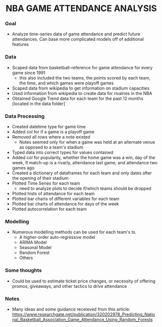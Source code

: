 # <center>NBA GAME ATTENDANCE ANALYSIS</center>

### Goal

- Analyze time-series data of game attendance and predict future attendances. Can base more complicated models off of additional features

### Data

- Scaped data from basketball-reference for game attendance for every game since 1991
  - this also included the two teams, the points scored by each team, the time, and which games were playoff games 
- Scaped data from wikipedia to get information on stadium capacities 
- Used information from wikipedia to create data for rivalries in the NBA
- Obtained Google Trend data for each team for the past 12 months [located in the data folder]

### Data Processing

- Created datetime type for game time
- Added col for if a game is a playoff game
- Removed all rows where a note existed 
  - Notes seemed only for when a game was held at an alternate venue as opposed to a team's stadium
- Typed data into correct types for values contained
- Added col for popularity, whether the home game was a win, day of the week, if match-up is a rivarly, attendance last game, and attendance two games ago
- Created a dictionary of dataframes for each team and only dates after the opening of their stadium
- Plotted Time Series for each team
  - need to analyze plots to decide if/which teams should be dropped
- Plotted hists of attendance for each team 
- Plotted bar charts of different variables for each team
- Plotted bar charts of attendance for days of the week
- Plotted autocorrelation for each team

### Modelling

- Numerous modelling methods can be used for each team's ts. 
  - A higher-order auto-regressive model
  - ARIMA Model
  - Seasonal Model
  - Random Forest
  - Others
  
### Some thoughts

- Could be used to estimate ticket price changes, or necessity of offering promos, giveaways, and other tactics to drive attendance

### Notes

- Many ideas and some guidance receieved from this article: https://www.researchgate.net/publication/320202978_Predicting_National_Basketball_Association_Game_Attendance_Using_Random_Forests

